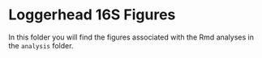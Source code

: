 # Loggerhead 16S Figures
In this folder you will find the figures associated with the Rmd analyses in the `analysis` folder.